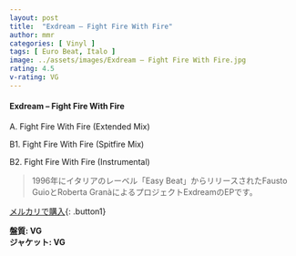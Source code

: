 ```yaml
---
layout: post
title:  "Exdream – Fight Fire With Fire"
author: mmr
categories: [ Vinyl ]
tags: [ Euro Beat, Italo ]
image: ../assets/images/Exdream – Fight Fire With Fire.jpg
rating: 4.5
v-rating: VG
---
```


#### Exdream – Fight Fire With Fire

A. Fight Fire With Fire (Extended Mix)

B1. Fight Fire With Fire (Spitfire Mix)

B2. Fight Fire With Fire (Instrumental)

> 1996年にイタリアのレーベル「Easy Beat」からリリースされたFausto GuioとRoberta GranàによるプロジェクトExdreamのEPです。


[メルカリで購入](https://jp.mercari.com/item/m31521461508){: .button1}

<div class="mt-4 mb-4 d-flex align-items-center">
<strong class="mr-1">盤質: VG</strong>
</div>
<div class="mt-4 mb-4 d-flex align-items-center">
<strong class="mr-1">ジャケット: VG</strong>
</div>
